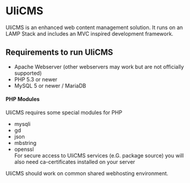 # UliCMS
UliCMS is an enhanced web content management solution.
It runs on an LAMP Stack and includes an MVC inspired development framework.

## Requirements to run UliCMS
   * Apache Webserver (other webservers may work but are not officially supported)
   * PHP 5.3 or newer
   * MySQL 5 or newer / MariaDB
   
#### PHP Modules
UliCMS requires some special modules for PHP
   * mysqli
   * gd
   * json
   * mbstring
   * openssl   
For secure access to UliCMS services (e.G. package source) you will also need ca-certificates installed on your server

UliCMS should work on common shared webhosting environment.
